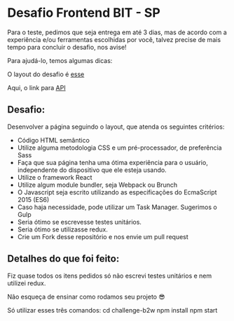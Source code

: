 # Desafio Frontend BIT - SP

Para o teste, pedimos que seja entrega em até 3 dias, mas de acordo com a experiência e/ou ferramentas escolhidas por você, talvez precise de mais tempo para concluir o desafio, nos avise!

Para ajudá-lo, temos algumas dicas:

O layout do desafio é [esse](https://drive.google.com/file/d/1K--L2EZTPBveC_u5tjOcEMZN6Yqn0fcD/view?usp=sharing)

Aqui, o link para [API](http://www.mocky.io/v2/57dfec211000009020598073)


## Desafio:
Desenvolver a página seguindo o layout, que atenda os seguintes critérios:

* Código HTML semântico
* Utilize alguma metodologia CSS e um pré-processador, de preferência Sass
* Faça que sua página tenha uma ótima experiência para o usuário, independente do dispositivo que ele esteja usando.
* Utilize o framework React
* Utilize algum module bundler, seja Webpack ou Brunch
* O Javascript seja escrito utilizando as especificações do EcmaScript 2015 (ES6)
* Caso haja necessidade, pode utilizar um Task Manager. Sugerimos o Gulp
* Seria ótimo se escrevesse testes unitários.
* Seria ótimo se utilizasse redux.
* Crie um Fork desse repositório e nos envie um pull request


## Detalhes do que foi feito:

Fiz quase todos os itens pedidos só não escrevi testes unitários e nem utilizei redux.

Não esqueça de ensinar como rodamos seu projeto 😎

Só utilizar esses três comandos:
cd challenge-b2w
npm install
npm start